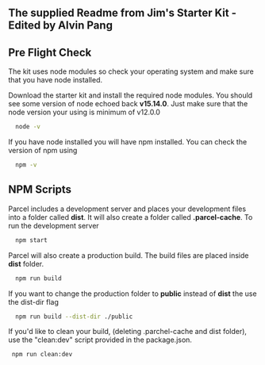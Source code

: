 ## The supplied Readme from Jim's Starter Kit - Edited by Alvin Pang

## Pre Flight Check
The kit uses node modules so check your operating system and make sure that you have node installed.

Download the starter kit and install the required node modules. You should see some version of node echoed back __v15.14.0__. Just make sure that the node version your using is minimum of v12.0.0
```bash
  node -v
```
If you have node installed you will have npm installed. You can check the version of npm using
```bash
  npm -v
```


## NPM Scripts
Parcel includes a development server and places your development files into a folder called __dist__. It will also create a folder called __.parcel-cache__. To run the development server
```bash
  npm start
```  


Parcel will also create a production build. The build files are placed inside __dist__ folder. 
```bash
  npm run build
```
If you want to change the production folder to __public__ instead of __dist__ the use the dist-dir flag
```bash
  npm run build --dist-dir ./public
```
 If you'd like to clean your build, (deleting .parchel-cache and dist folder), use the "clean:dev" script provided in the package.json. 
 ```bash
  npm run clean:dev
 ```